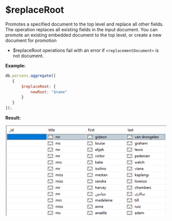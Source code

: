 # $replaceRoot

Promotes a specified document to the top level and replace all other fields. The operation replaces all existing fields in the input document. You can promote an existing embedded document to the top level, or create a new document for promotion

- $replaceRoot operations fail with an error if `<replacementDocument>` is not document.

**Example:**

```jsx
db.persons.aggregate([
   {
       $replaceRoot: {
           newRoot: "$name"
       }
   }
]);
```

**Result:**

![Untitled]($replaceRoot%20d8b54f4b3aaa446bb8e0009df5d43ee8/Untitled.png)